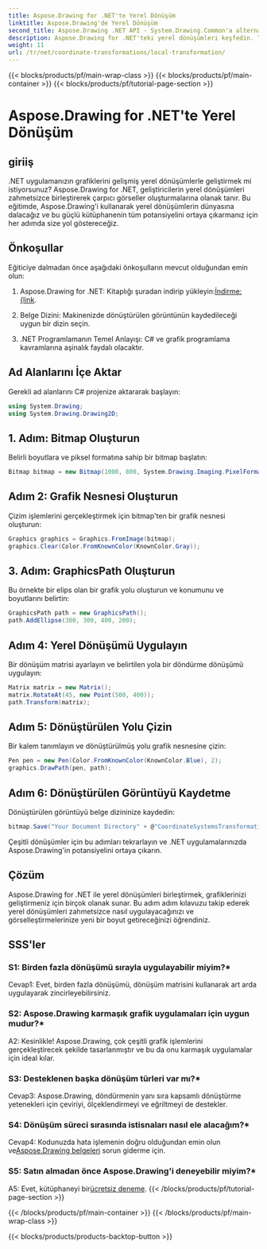 ```yaml
---
title: Aspose.Drawing for .NET'te Yerel Dönüşüm
linktitle: Aspose.Drawing'de Yerel Dönüşüm
second_title: Aspose.Drawing .NET API - System.Drawing.Common'a alternatif
description: Aspose.Drawing for .NET'teki yerel dönüşümleri keşfedin. Takip edilmesi kolay adımlarla grafikleri yükseltin.
weight: 11
url: /tr/net/coordinate-transformations/local-transformation/
---
```


{{< blocks/products/pf/main-wrap-class >}}
{{< blocks/products/pf/main-container >}}
{{< blocks/products/pf/tutorial-page-section >}}

# Aspose.Drawing for .NET'te Yerel Dönüşüm

## giriiş

.NET uygulamanızın grafiklerini gelişmiş yerel dönüşümlerle geliştirmek mi istiyorsunuz? Aspose.Drawing for .NET, geliştiricilerin yerel dönüşümleri zahmetsizce birleştirerek çarpıcı görseller oluşturmalarına olanak tanır. Bu eğitimde, Aspose.Drawing'i kullanarak yerel dönüşümlerin dünyasına dalacağız ve bu güçlü kütüphanenin tüm potansiyelini ortaya çıkarmanız için her adımda size yol göstereceğiz.

## Önkoşullar

Eğiticiye dalmadan önce aşağıdaki önkoşulların mevcut olduğundan emin olun:

1.  Aspose.Drawing for .NET: Kitaplığı şuradan indirip yükleyin:[İndirme: {link](https://releases.aspose.com/drawing/net/).

2. Belge Dizini: Makinenizde dönüştürülen görüntünün kaydedileceği uygun bir dizin seçin.

3. .NET Programlamanın Temel Anlayışı: C# ve grafik programlama kavramlarına aşinalık faydalı olacaktır.

## Ad Alanlarını İçe Aktar

Gerekli ad alanlarını C# projenize aktararak başlayın:

```csharp
using System.Drawing;
using System.Drawing.Drawing2D;
```

## 1. Adım: Bitmap Oluşturun

Belirli boyutlara ve piksel formatına sahip bir bitmap başlatın:

```csharp
Bitmap bitmap = new Bitmap(1000, 800, System.Drawing.Imaging.PixelFormat.Format32bppPArgb);
```

## Adım 2: Grafik Nesnesi Oluşturun

Çizim işlemlerini gerçekleştirmek için bitmap'ten bir grafik nesnesi oluşturun:

```csharp
Graphics graphics = Graphics.FromImage(bitmap);
graphics.Clear(Color.FromKnownColor(KnownColor.Gray));
```

## 3. Adım: GraphicsPath Oluşturun

Bu örnekte bir elips olan bir grafik yolu oluşturun ve konumunu ve boyutlarını belirtin:

```csharp
GraphicsPath path = new GraphicsPath();
path.AddEllipse(300, 300, 400, 200);
```

## Adım 4: Yerel Dönüşümü Uygulayın

Bir dönüşüm matrisi ayarlayın ve belirtilen yola bir döndürme dönüşümü uygulayın:

```csharp
Matrix matrix = new Matrix();
matrix.RotateAt(45, new Point(500, 400));
path.Transform(matrix);
```

## Adım 5: Dönüştürülen Yolu Çizin

Bir kalem tanımlayın ve dönüştürülmüş yolu grafik nesnesine çizin:

```csharp
Pen pen = new Pen(Color.FromKnownColor(KnownColor.Blue), 2);
graphics.DrawPath(pen, path);
```

## Adım 6: Dönüştürülen Görüntüyü Kaydetme

Dönüştürülen görüntüyü belge dizininize kaydedin:

```csharp
bitmap.Save("Your Document Directory" + @"CoordinateSystemsTransformations\LocalTransformation_out.png");
```

Çeşitli dönüşümler için bu adımları tekrarlayın ve .NET uygulamalarınızda Aspose.Drawing'in potansiyelini ortaya çıkarın.

## Çözüm

Aspose.Drawing for .NET ile yerel dönüşümleri birleştirmek, grafiklerinizi geliştirmeniz için birçok olanak sunar. Bu adım adım kılavuzu takip ederek yerel dönüşümleri zahmetsizce nasıl uygulayacağınızı ve görselleştirmelerinize yeni bir boyut getireceğinizi öğrendiniz.


## SSS'ler

### S1: Birden fazla dönüşümü sırayla uygulayabilir miyim?*

Cevap1: Evet, birden fazla dönüşümü, dönüşüm matrisini kullanarak art arda uygulayarak zincirleyebilirsiniz.

### S2: Aspose.Drawing karmaşık grafik uygulamaları için uygun mudur?*

A2: Kesinlikle! Aspose.Drawing, çok çeşitli grafik işlemlerini gerçekleştirecek şekilde tasarlanmıştır ve bu da onu karmaşık uygulamalar için ideal kılar.

### S3: Desteklenen başka dönüşüm türleri var mı?*

Cevap3: Aspose.Drawing, döndürmenin yanı sıra kapsamlı dönüştürme yetenekleri için çeviriyi, ölçeklendirmeyi ve eğriltmeyi de destekler.

### S4: Dönüşüm süreci sırasında istisnaları nasıl ele alacağım?*

 Cevap4: Kodunuzda hata işlemenin doğru olduğundan emin olun ve[Aspose.Drawing belgeleri](https://reference.aspose.com/drawing/net/) sorun giderme için.

### S5: Satın almadan önce Aspose.Drawing'i deneyebilir miyim?*

 A5: Evet, kütüphaneyi bir[ücretsiz deneme](https://releases.aspose.com/).
{{< /blocks/products/pf/tutorial-page-section >}}

{{< /blocks/products/pf/main-container >}}
{{< /blocks/products/pf/main-wrap-class >}}

{{< blocks/products/products-backtop-button >}}

